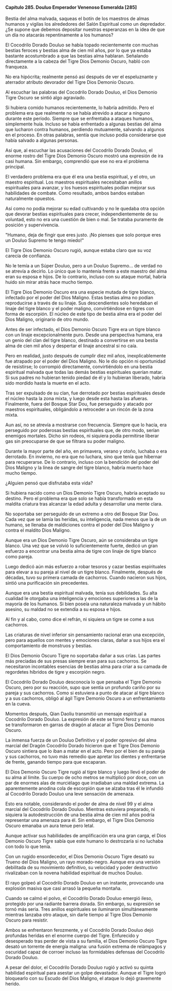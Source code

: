 
#### Capítulo 285. Douluo Emperador Venenoso Esmeralda [285]


Bestia del alma malvada, saqueas el botín de los maestros de almas humanos y vigilas los alrededores del Salón Espiritual como un depredador. ¿Se supone que debemos depositar nuestras esperanzas en la idea de que un día no atacarás repentinamente a los humanos?

El Cocodrilo Dorado Douluo se había topado recientemente con muchas bestias feroces y bestias alma de cien mil años, por lo que ya estaba bastante acostumbrado a que las bestias alma hablaran. Señalando directamente a la cabeza del Tigre Dios Demonio Oscuro, habló con franqueza.

No era hipócrita; realmente pensó así después de ver el espeluznante y aterrador atributo devorador del Tigre Dios Demonio Oscuro.

Al escuchar las palabras del Cocodrilo Dorado Douluo, el Dios Demonio Tigre Oscuro se sintió algo agraviado.

Si hubiera comido humanos recientemente, lo habría admitido. Pero el problema era que realmente no se había atrevido a atacar a ninguno durante este período. Siempre que se enfrentaba a ataques humanos, simplemente huía. Incluso se había enfrentado a algunas bestias del alma que lucharon contra humanos, perdiendo mutuamente, salvando a algunos en el proceso. En otras palabras, sentía que incluso podía considerarse que había salvado a algunas personas.

Así que, al escuchar las acusaciones del Cocodrilo Dorado Douluo, el enorme rostro del Tigre Dios Demonio Oscuro mostró una expresión de ira casi humana. Sin embargo, comprendió que ese no era el problema principal.

El verdadero problema era que él era una bestia espiritual, y el otro, un maestro espiritual. Los maestros espirituales necesitaban anillos espirituales para avanzar, y los huesos espirituales podían mejorar sus habilidades de combate. Como resultado, ambos bandos estaban naturalmente opuestos.

Así como no podía mejorar su edad cultivando y no le quedaba otra opción que devorar bestias espirituales para crecer, independientemente de su voluntad, esto no era una cuestión de bien o mal. Se trataba puramente de posición y supervivencia.

"Humano, deja de fingir que eres justo. ¡No pienses que solo porque eres un Douluo Supremo te tengo miedo!"

El Tigre Dios Demonio Oscuro rugió, aunque estaba claro que su voz carecía de confianza.

No le temía a un Súper Douluo, pero a un Douluo Supremo... de verdad no se atrevía a decirlo. Lo único que lo mantenía frente a este maestro del alma eran su esposa e hijos. De lo contrario, incluso con su ataque mortal, habría huido sin mirar atrás hace mucho tiempo.

El Tigre Dios Demonio Oscuro era una especie mutada de tigre blanco, infectado por el poder del Dios Maligno. Estas bestias alma no podían reproducirse a través de su linaje. Sus descendientes solo heredaban el linaje del tigre blanco y el poder maligno, convirtiéndose en tigres con forma de escorpión. El núcleo de este tipo de bestia alma era el poder del Dios Maligno, originario de otro mundo.

Antes de ser infectado, el Dios Demonio Oscuro Tigre era un tigre blanco con un linaje excepcionalmente puro. Desde una perspectiva humana, era un genio del clan del tigre blanco, destinado a convertirse en una bestia alma de cien mil años y despertar el linaje ancestral si no caía.

Pero en realidad, justo después de cumplir diez mil años, inexplicablemente fue atrapado por el poder del Dios Maligno. No le dio opción ni oportunidad de resistirse; lo corrompió directamente, convirtiéndolo en una bestia espiritual malvada que todas las demás bestias espirituales querían matar. Si sus padres no hubieran tenido piedad de él y lo hubieran liberado, habría sido mordido hasta la muerte en el acto.

Tras ser expulsado de su clan, fue derrotado por bestias espirituales desde el núcleo hasta la zona mixta, y luego desde esta hasta las afueras. Finalmente, fuera del Bosque Star Dou, fue perseguido y atacado por maestros espirituales, obligándolo a retroceder a un rincón de la zona mixta.

Aun así, no se atrevía a mostrarse con frecuencia. Siempre que lo hacía, era perseguido por poderosas bestias espirituales que, de otro modo, serían enemigos mortales. Dicho sin rodeos, ni siquiera podía permitirse liberar gas sin preocuparse de que se filtrara su poder maligno.

Durante la mayor parte del año, en primavera, verano y otoño, luchaba o era derrotado. En invierno, no era que no luchara, sino que tenía que hibernar para recuperarse. De lo contrario, incluso con la bendición del poder del Dios Maligno y la línea de sangre del tigre blanco, habría muerto hace mucho tiempo.

¿Alguien pensó que disfrutaba esta vida?

Si hubiera nacido como un Dios Demonio Tigre Oscuro, habría aceptado su destino. Pero el problema era que solo se había transformado en esta maldita criatura tras alcanzar la edad adulta y desarrollar una mente clara.

No soportaba ser perseguido de un extremo a otro del Bosque Star Dou. Cada vez que se lamía las heridas, su inteligencia, nada menos que la de un humano, se llenaba de maldiciones contra el poder del Dios Maligno y contra el maldito Dios Maligno.

Aunque era un Dios Demonio Tigre Oscuro, aún se consideraba un tigre blanco. Una vez que se volvió lo suficientemente fuerte, dedicó un gran esfuerzo a encontrar una bestia alma de tigre con linaje de tigre blanco como pareja.

Luego dedicó aún más esfuerzo a robar tesoros y cazar bestias espirituales para elevar a su pareja al nivel de un tigre blanco. Finalmente, después de décadas, tuvo su primera camada de cachorros. Cuando nacieron sus hijos, sintió una purificación sin precedentes.

Aunque era una bestia espiritual malvada, tenía sus debilidades. Su alta cualidad le otorgaba una inteligencia y emociones superiores a las de la mayoría de los humanos. Si bien poseía una naturaleza malvada y un hábito asesino, su maldad no se extendía a su esposa e hijos.

Al fin y al cabo, como dice el refrán, ni siquiera un tigre se come a sus cachorros.

Las criaturas de nivel inferior sin pensamiento racional eran una excepción, pero para aquellos con mentes y emociones claras, dañar a sus hijos era el comportamiento de monstruos y bestias.

El Dios Demonio Oscuro Tigre no soportaba dañar a sus crías. Las partes más preciadas de sus presas siempre eran para sus cachorros. Se necesitaron incontables esencias de bestias alma para criar a su camada de regordetes híbridos de tigre y escorpión negro.

El Cocodrilo Dorado Douluo desconocía lo que pensaba el Tigre Demonio Oscuro, pero por su reacción, supo que sentía un profundo cariño por su pareja y sus cachorros. Como si estuviera a punto de atacar al tigre blanco y a sus cachorros, obligó al ágil Tigre Demonio Oscuro a un enfrentamiento en la cueva.

Momentos después, Qian Daoliu transmitió un mensaje espiritual a Cocodrilo Dorado Douluo. La expresión de este se tornó feroz y sus manos se transformaron en garras de dragón al atacar al Tigre Dios Demonio Oscuro.

La inmensa fuerza de un Douluo Definitivo y el poder opresivo del alma marcial del Dragón Cocodrilo Dorado hicieron que el Tigre Dios Demonio Oscuro sintiera que lo iban a matar en el acto. Pero por el bien de su pareja y sus cachorros, no tuvo más remedio que apretar los dientes y enfrentarse de frente, ganando tiempo para que escaparan.

El Dios Demonio Oscuro Tigre rugió al tigre blanco y luego llevó el poder de su alma al límite. Su cuerpo de ocho metros se multiplicó por doce, con un par de enormes alas de murciélago que irradiaban una maldad extrema. La aparentemente anodina cola de escorpión que se alzaba tras él le infundió al Cocodrilo Dorado Douluo una leve sensación de amenaza.

Esto era notable, considerando el poder de alma de nivel 99 y el alma marcial del Cocodrilo Dorado Douluo. Mientras estuviera preparado, ni siquiera la autodestrucción de una bestia alma de cien mil años podría representar una amenaza para él. Sin embargo, el Tigre Dios Demonio Oscuro emanaba un aura tenue pero letal.

Aunque activar sus habilidades de amplificación era una gran carga, el Dios Demonio Oscuro Tigre sabía que este humano lo destrozaría si no luchaba con todo lo que tenía.

Con un rugido ensordecedor, el Dios Demonio Oscuro Tigre desató su Trueno del Dios Maligno, un rayo morado-negro. Aunque era una versión debilitada de su movimiento definitivo, su velocidad y poder destructivo rivalizaban con la novena habilidad espiritual de muchos Douluo.

El rayo golpeó al Cocodrilo Dorado Douluo en un instante, provocando una explosión masiva que casi arrasó la pequeña montaña.

Cuando se calmó el polvo, el Cocodrilo Dorado Douluo emergió ileso, protegido por una radiante barrera dorada. Sin embargo, su expresión se tornó más seria. Tres anillos espirituales se iluminaron simultáneamente mientras lanzaba otro ataque, sin darle tiempo al Tigre Dios Demonio Oscuro para resistir.

Ambos se enfrentaron ferozmente, y el Cocodrilo Dorado Douluo dejó profundas heridas en el enorme cuerpo del Tigre. Enfurecido y desesperado tras perder de vista a su familia, el Dios Demonio Oscuro Tigre desató un torrente de energía maligna: una fusión extrema de relámpagos y oscuridad capaz de corroer incluso las formidables defensas del Cocodrilo Dorado Douluo.

A pesar del dolor, el Cocodrilo Dorado Douluo rugió y activó su quinta habilidad espiritual para asestar un golpe devastador. Aunque el Tigre logró bloquearlo con su Escudo del Dios Maligno, el ataque lo dejó gravemente herido.